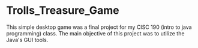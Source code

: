 # Trolls_Treasure_Game

This simple desktop game was a final project for my CISC 190 (intro to java programming) class.
The main objective of this project was to utilize the Java's GUI tools.

